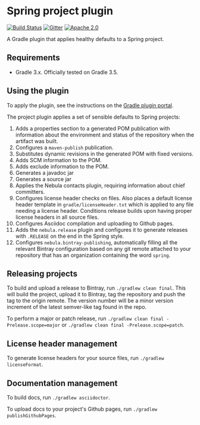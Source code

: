 # Spring project plugin

[![Build Status](https://circleci.com/gh/spring-gradle-plugins/spring-project-plugin.svg?style=svg)](https://circleci.com/gh/spring-gradle-plugins/spring-project-plugin)
[![Gitter](https://badges.gitter.im/Join%20Chat.svg)](https://gitter.im/spring-gradle-plugins/spring-project-plugin?utm_source=badge&utm_medium=badge&utm_campaign=pr-badge)
[![Apache 2.0](https://img.shields.io/github/license/spring-gradle-plugins/spring-project-plugin.svg)](http://www.apache.org/licenses/LICENSE-2.0)

A Gradle plugin that applies healthy defaults to a Spring project.

## Requirements

 - Gradle 3.x. Officially tested on Gradle 3.5.

## Using the plugin

To apply the plugin, see the instructions on the [Gradle plugin portal](https://plugins.gradle.org/plugin/io.spring.project).

The project plugin applies a set of sensible defaults to Spring projects:

1. Adds a properties section to a generated POM publication with information about the
environment and status of the repository when the artifact was built.
2. Configures a `maven-publish` publication.
3. Substitutes dynamic revisions in the generated POM with fixed versions.
4. Adds SCM information to the POM.
5. Adds exclude information to the POM.
6. Generates a javadoc jar
7. Generates a source jar
8. Applies the Nebula contacts plugin, requiring information about chief committers.
9. Configures license header checks on files. Also places a default license header template
in `gradle/licenseHeader.txt` which is applied to any file needing a license header. Conditions
release builds upon having proper license headers in all source files.
10. Configures Asciidoc compilation and uploading to Github pages.
11. Adds the `nebula.release` plugin and configures it to generate releases with
`.RELEASE` on the end in the Spring style.
12. Configures `nebula.bintray-publishing`, automatically filling all the relevant Bintray configuration
based on any git remote attached to your repository that has an organization containing the word `spring`.

## Releasing projects

To build and upload a release to Bintray, run `./gradlew clean final`. This will build the project, upload it to
Bintray, tag the repository and push the tag to the origin remote. The version number will be a minor version increment
of the latest semver-like tag found in the repo.

To perform a major or patch release, run `./gradlew clean final -Prelease.scope=major` or `./gradlew clean final -Prelease.scope=patch`.

## License header management

To generate license headers for your source files, run `./gradlew licenseFormat`.

## Documentation management

To build docs, run `./gradlew asciidoctor`.

To upload docs to your project's Github pages, run `./gradlew publishGithubPages`.